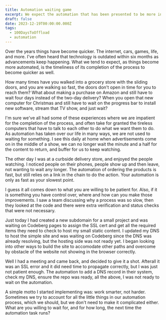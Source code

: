 ```yaml
---
title: Automation waiting game
excerpt: We expect the automation that has been presented to be more instantaneous
draft: false
date: 2023-12-19T00:00:00.000Z
tags:
  - 100DaysToOffload
  - automation
---
```


Over the years things have become quicker. The internet, cars, games, life, and more. I've often heard that technology is outdated within six months as advancements keep happening. What we tend to expect, as things become more automated, is the timeliness of its completion of the process to become quicker as well.

How many times have you walked into a grocery store with the sliding doors, and you are walking so fast, the doors don't open in time for you to reach them? What about making a purchase on Amazon and still have to wait four days instead of the two-day delivery? When you open that new computer for Christmas and still have to wait on the progress bar to install new software, stream that TV show, and just wait?

I'm sure we've all had some of these experiences where we are impatient for the completion of the process, and often take for granted the tireless computers that have to talk to each other to do what we want them to do. As automation has taken over our life in many ways, we are not used to waiting for something. I see this daily at home when advertisements come on in the middle of a show, we can no longer wait the minute and a half for the content to return, and buffer for us to keep watching.

The other day I was at a curbside delivery store, and enjoyed the people watching. I noticed people on their phones, people show up and then leave, not wanting to wait any longer. The automation of ordering the products is fast, but still relies on a link in the chain to do the action. Your automation is only as fast as your slowest point.

I guess it all comes down to what you are willing to be patient for. Also, if it is something you have control over, where and how can you make those improvements. I saw a team discussing why a process was so slow, then they looked at the code and there were extra verification and status checks that were not necessary.

Just today I had created a new subdomain for a small project and was waiting on Codeberg pages to assign the SSL cert and get all the required items they need to check to host my small static content. I updated my DNS to host the simple site and was waiting on Codeberg since the DNS was already resolving, but the hosting side was not ready yet. I began looking into other ways to build the site to accomodate other paths and overcome by obstacle of the website not showing in the browser correctly. 

Well I had a meeting and came back, and decided to give it a shot. Afterall it was an SSL error and it did need time to propagate correctly, but I was just not patient enough. The automation to add a DNS record in their system, check my DNS, ensure the repo was ready, all the above, I was not ready to wait on the automation.

A simple motto I started implementing was: work smarter, not harder. Sometimes we try to account for all the little things in our automation process, which we should, but we don't need to make it complicated either. What are you willing to wait for, and for how long, the next time the automation task runs?
